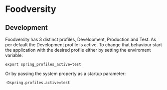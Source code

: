 # Foodversity

## Development

Foodversity has 3 distinct profiles, Development, Production and Test.
As per default the Development profile is active. To change that behaviour 
start the application with the desired profile either by setting the enviroment variable:

``export spring_profiles_active=test``

Or by passing the system property as a startup parameter:

``-Dspring.profiles.active=test``